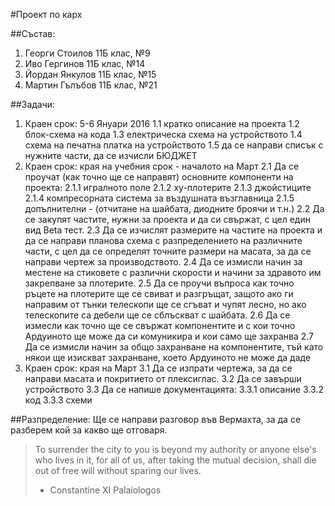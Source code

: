 #Проект по карх

##Състав:
1. Георги Стоилов 11Б клас, №9
2. Иво Гергинов 11Б клас, №14
3. Йордан Янкулов 11Б клас, №15
4. Мартин Гълъбов 11Б клас, №21


##Задачи:

1. Краен срок: 5-6 Януари 2016
  1.1 кратко описание на проекта
  1.2 блок-схема на кода
  1.3 електрическа схема на устройството
  1.4 схема на печатна платка на устройството
  1.5 да се направи списък с нужните части, да се изчисли БЮДЖЕТ
2. Краен срок: края на учебния срок - началото на Март
  2.1 Да се проучат (как точно ще се направят) основните компоненти на проекта:
    2.1.1 игралното поле
    2.1.2 ху-плотерите
    2.1.3 джойстиците
    2.1.4 компресорната система за въздушната възглавница
    2.1.5 допълнителни - (отчитане на шайбата, диодните броячи и т.н.)
  2.2 Да се закупят частите, нужни за проекта и да си свържат, с цел един вид Beta тест.
  2.3 Да се изчислят размерите на частите на проекта и да се направи планова схема с разпределението на различните части, с цел да се определят точните размери на масата, за да се направи чертеж за производството.
  2.4 Да се измисли начин за местене на стиковете с различни скорости и начини за здравото им закрепване за плотерите.
  2.5 Да се проучи въпроса как точно ръцете на плотерите ще се свиват и разгръщат, защото ако ги направим от тънки телескопи ще се сгъват и чупят лесно, но ако телескопите са дебели ще се сблъскват с шайбата.
  2.6 Да се измесли как точно ще се свържат компонентите и с кои точно Ардуиното ще може да си комуникира и кои само ще захранва
  2.7 Да се измисли начин за общо захранване на компонентите, тъй като някои ще изискват захранване, което Ардуиното не може да даде
3. Краен срок: края на Март
  3.1 Да се изпрати чертежа, за да се направи масата и покритието от плексиглас.
  3.2 Да се завърши устройството
  3.3 Да се напише документацията:
    3.3.1 описание
    3.3.2 код
    3.3.3 схеми
  
##Разпределение:
  Ще се направи разговор във Вермахта, за да се разберем кой за какво ще отговаря.


>To surrender the city to you is beyond my authority or anyone else's who lives in it, for all of us, after taking the mutual decision, shall die out of free will without sparing our lives.
> - Constantine XI Palaiologos
